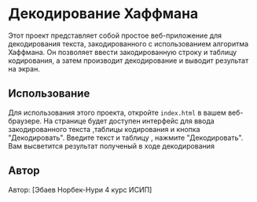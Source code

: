# Декодирование Хаффмана

Этот проект представляет собой простое веб-приложение для декодирования текста, закодированного с использованием алгоритма Хаффмана. Он позволяет ввести закодированную строку и таблицу кодирования, а затем производит декодирование и выводит результат на экран.

## Использование

Для использования этого проекта, откройте `index.html` в вашем веб-браузере. На странице будет доступен интерфейс для ввода закодированного текста ,таблицы кодирования и  кнопка "Декодировать". Введите текст и таблицу , нажмите "Декодировать". Вам высветится результат полученый в ходе декодирования

## Автор

Автор: [Эбаев Норбек-Нури 4 курс ИСИП]